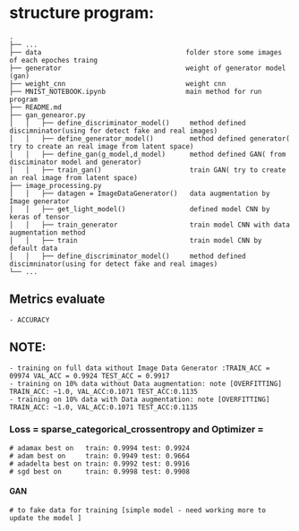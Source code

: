 # structure program:

    .
    ├── ...  
    ├── data                                    folder store some images of each epoches traing    
    ├── generator                               weight of generator model (gan)
    ├── weight_cnn                              weight cnn 
    ├── MNIST_NOTEBOOK.ipynb                    main method for run program     
    ├── README.md                  
    ├── gan_genearor.py
    │   │   ├── define_discriminator_model()     method defined discimninator(using for detect fake and real images)
    │   │   ├── define_generator_model()         method defined generator( try to create an real image from latent space)  
    │   │   ├── define_gan(g_model,d_model)      method defined GAN( from disciminator model and generator)  
    │   │   ├── train_gan()                      train GAN( try to create an real image from latent space)  
    ├── image_processing.py
    │   │   ├── datagen = ImageDataGenerator()   data augmentation by Image generator
    │   │   ├── get_light_model()                defined model CNN by keras of tensor
    │   │   ├── train_generator                  train model CNN with data augmentation method
    │   │   ├── train                            train model CNN by default data
    │   │   ├── define_discriminator_model()     method defined discimninator(using for detect fake and real images)
    └── ...

## Metrics evaluate
    - ACCURACY 

## NOTE:
    - training on full data without Image Data Generator :TRAIN_ACC = 09974 VAL_ACC = 0.9924 TEST_ACC = 0.9917
    - training on 10% data without Data augmentation: note [OVERFITTING] TRAIN_ACC: ~1.0, VAL_ACC:0.1071 TEST_ACC:0.1135
    - training on 10% data with Data augmentation: note [OVERFITTING] TRAIN_ACC: ~1.0, VAL_ACC:0.1071 TEST_ACC:0.1135
  ### Loss =  sparse_categorical_crossentropy and Optimizer =
    # adamax best on   train: 0.9994 test: 0.9924
    # adam best on     train: 0.9949 test: 0.9664
    # adadelta best on train: 0.9992 test: 0.9916
    # sgd best on      train: 0.9998 test: 0.9908
   
  #### GAN
    # to fake data for training [simple model - need working more to update the model ]
    
    

